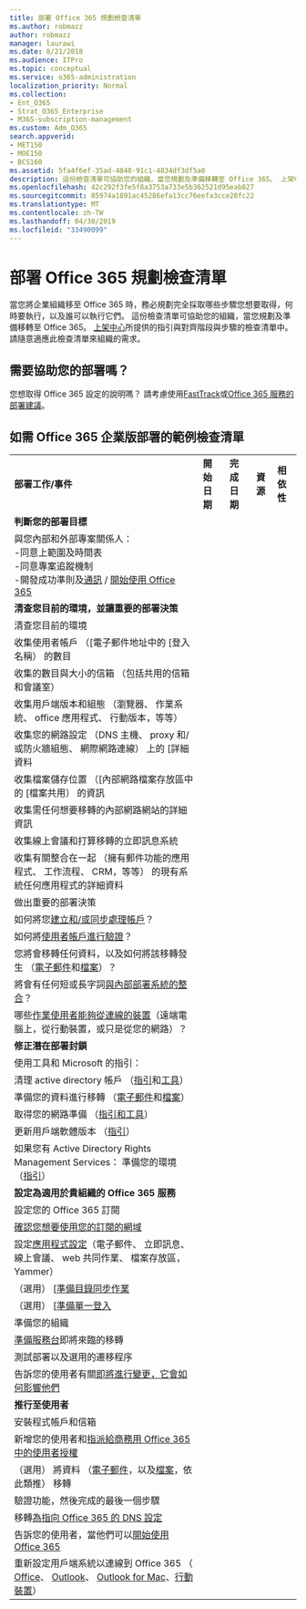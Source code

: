 ```yaml
---
title: 部署 Office 365 規劃檢查清單
ms.author: robmazz
author: robmazz
manager: laurawi
ms.date: 8/21/2018
ms.audience: ITPro
ms.topic: conceptual
ms.service: o365-administration
localization_priority: Normal
ms.collection:
- Ent_O365
- Strat_O365_Enterprise
- M365-subscription-management
ms.custom: Adm_O365
search.appverid:
- MET150
- MOE150
- BCS160
ms.assetid: 5fa4f6ef-35ad-4840-91c1-4834df3df5a0
description: 這份檢查清單可協助您的組織，當您規劃及準備移轉至 Office 365。 上架中心所提供的指引與對齊階段與步驟的檢查清單中。
ms.openlocfilehash: 42c292f3fe5f8a3753a733e5b362521d95eab827
ms.sourcegitcommit: 85974a1891ac45286efa13cc76eefa3cce28fc22
ms.translationtype: MT
ms.contentlocale: zh-TW
ms.lasthandoff: 04/30/2019
ms.locfileid: "33490099"
---
```

# <a name="deployment-planning-checklist-for-office-365"></a>部署 Office 365 規劃檢查清單

當您將企業組織移至 Office 365 時，務必規劃完全採取哪些步驟您想要取得，何時要執行，以及誰可以執行它們。 這份檢查清單可協助您的組織，當您規劃及準備移轉至 Office 365。 [上架中心](https://go.microsoft.com/fwlink/?LinkId=517115)所提供的指引與對齊階段與步驟的檢查清單中。 請隨意適應此檢查清單來組織的需求。

## <a name="need-help-with-your-deployment"></a>需要協助您的部署嗎？
您想取得 Office 365 設定的說明嗎？ 請考慮使用[FastTrack](https://fasttrack.microsoft.com/office)或[Office 365 服務的部署建議](deployment-advisors-for-office-365.md)。

## <a name="sample-checklist-for-an-office-365-enterprise-deployment"></a>如需 Office 365 企業版部署的範例檢查清單

||||||
|:-----|:-----|:-----|:-----|:-----|
|**部署工作/事件** <br/> |**開始日期** <br/> |**完成日期** <br/> |**資源** <br/> |**相依性** <br/> |
|**判斷您的部署目標** <br/> |||||
| 與您內部和外部專案關係人：<br>  -同意上範圍及時間表 <br>  -同意專案追蹤機制  <br>  -開發成功準則及[通訊](https://fasttrack.microsoft.com/office) / [開始使用 Office 365](https://support.office.com/article/396b8d9e-e118-42d0-8a0d-87d1f2f055fb)|||||
|**清查您目前的環境，並讓重要的部署決策** |||||
|清查您目前的環境 |||||
| 收集使用者帳戶 （[電子郵件地址中的 [登入名稱） 的數目 |||||
| 收集的數目與大小的信箱 （包括共用的信箱和會議室） |||||
| 收集用戶端版本和組態 （瀏覽器、 作業系統、 office 應用程式、 行動版本，等等） |||||
| 收集您的網路設定 （DNS 主機、 proxy 和/或防火牆組態、 網際網路連線） 上的 [詳細資料 |||||
| 收集檔案儲存位置 （[內部網路檔案存放區中的 [檔案共用） 的資訊 |||||
| 收集需任何想要移轉的內部網路網站的詳細資訊 |||||
| 收集線上會議和打算移轉的立即訊息系統 |||||
| 收集有關整合在一起 （擁有郵件功能的應用程式、 工作流程、 CRM，等等） 的現有系統任何應用程式的詳細資料 |||||
|做出重要的部署決策 |||||
| 如何將您[建立和/或同步處理帳戶](https://go.microsoft.com/fwlink/?LinkId=534819)？ |||||
| 如何將[使用者帳戶進行驗證](https://go.microsoft.com/fwlink/?LinkId=534820)？ |||||
| 您將會移轉任何資料，以及如何將該移轉發生 （[電子郵件](https://go.microsoft.com/fwlink/?LinkId=534823)和[檔案](https://go.microsoft.com/fwlink/?LinkId=534824)）？ |||||
| 將會有任何短或長字詞[與內部部署系統的整合](https://go.microsoft.com/fwlink/?LinkId=534822)？ |||||
| 哪些[作業使用者能夠從連線的裝置](https://go.microsoft.com/fwlink/?LinkId=534821)（遠端電腦上，從行動裝置，或只是從您的網路）？ |||||
|**修正潛在部署封鎖** |||||
|使用工具和 Microsoft 的指引： |||||
| 清理 active directory 帳戶 （[指引](https://go.microsoft.com/fwlink/?LinkId=534825)和[工具](https://go.microsoft.com/fwlink/?LinkId=534826)） |||||
| 準備您的資料進行移轉 （[電子郵件](https://go.microsoft.com/fwlink/?LinkId=534823)和[檔案](https://go.microsoft.com/fwlink/?LinkId=534824)） |||||
| 取得您的網路準備 （[指引和工具](https://aka.ms/tune)） |||||
| 更新用戶端軟體版本 （[指引](https://go.microsoft.com/fwlink/?LinkId=534827)） |||||
| 如果您有 Active Directory Rights Management Services： 準備您的環境 （[指引](https://go.microsoft.com/fwlink/?linkid=844967)）  <br/> |||||
|**設定為適用於貴組織的 Office 365 服務** |||||
|設定您的 Office 365 訂閱 |||||
|[確認您想要使用您的訂閱的網域](https://go.microsoft.com/fwlink/?LinkId=534828) |||||
| 設定[應用程式設定](https://go.microsoft.com/fwlink/?LinkId=534829)（電子郵件、 立即訊息、 線上會議、 web 共同作業、 檔案存放區，Yammer） |||||
| （選用） [[準備目錄同步作業](https://go.microsoft.com/fwlink/?LinkId=534830) |||||
| （選用） [[準備單一登入](https://go.microsoft.com/fwlink/?LinkId=534831) |||||
|準備您的組織 |||||
|[準備服務台](https://fasttrack.microsoft.com/office)即將來臨的移轉 |||||
| 測試部署以及選用的遷移程序 |||||
| 告訴您的使用者有關[即將進行變更，它會如何影響他們](https://fasttrack.microsoft.com/office) |||||
|**推行至使用者** |||||
|安裝程式帳戶和信箱 |||||
| 新增您的使用者和[指派給商務用 Office 365 中的使用者授權](https://support.office.com/article/997596b5-4173-4627-b915-36abac6786dc) |||||
| （選用） 將資料 （[電子郵件](https://go.microsoft.com/fwlink/?LinkId=534823)，以及[檔案](https://go.microsoft.com/fwlink/?LinkId=534824)，依此類推） 移轉 |||||
|驗證功能，然後完成的最後一個步驟 |||||
| 移轉[為指向 Office 365 的 DNS 設定](https://go.microsoft.com/fwlink/?LinkId=534835) |||||
| 告訴您的使用者，當他們可以[開始使用 Office 365](https://support.office.com/en-us/article/office-365-basics-video-training-396b8d9e-e118-42d0-8a0d-87d1f2f055fb?ui=en-US&amp;rs=en-US&amp;ad=US) |||||
| 重新設定用戶端系統以連線到 Office 365 （ [Office](https://go.microsoft.com/fwlink/?LinkId=534836)、 [Outlook](https://go.microsoft.com/fwlink/?LinkId=534837)、 [Outlook for Mac](https://support.office.com/article/6e27792a-9267-4aa4-8bb6-c84ef146101b#PickTab=Outlook_for_Mac)、[行動裝置](https://go.microsoft.com/fwlink/?LinkId=534840)）  |||||
